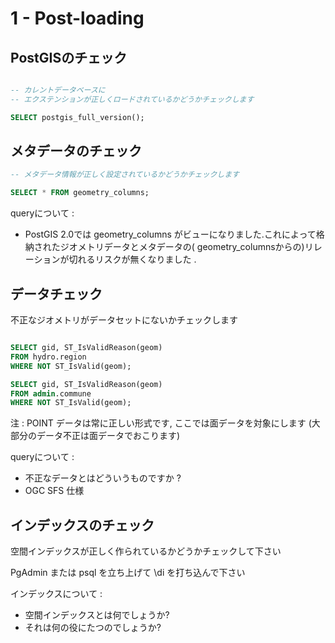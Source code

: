 1 - Post-loading
================

PostGISのチェック
-------------

```SQL

-- カレントデータベースに 
-- エクステンションが正しくロードされているかどうかチェックします

SELECT postgis_full_version();
```

メタデータのチェック
--------------

```SQL
-- メタデータ情報が正しく設定されているかどうかチェックします

SELECT * FROM geometry_columns;
```


queryについて :
- PostGIS 2.0では geometry_columns がビューになりました.これによって格納されたジオメトリデータとメタデータの( geometry_columnsからの)リレーションが切れるリスクが無くなりました .


データチェック
----------

不正なジオメトリがデータセットにないかチェックします

```SQL

SELECT gid, ST_IsValidReason(geom) 
FROM hydro.region 
WHERE NOT ST_IsValid(geom);

SELECT gid, ST_IsValidReason(geom) 
FROM admin.commune 
WHERE NOT ST_IsValid(geom);
```


注 : POINT データは常に正しい形式です, ここでは面データを対象にします (大部分のデータ不正は面データでおこります)


queryについて : 
- 不正なデータとはどういうものですか ?
- OGC SFS 仕様

インデックスのチェック
-------------

空間インデックスが正しく作られているかどうかチェックして下さい

PgAdmin または psql を立ち上げて \di を打ち込んで下さい

インデックスについて : 
- 空間インデックスとは何でしょうか?
- それは何の役にたつのでしょうか?
